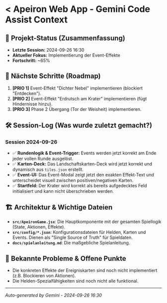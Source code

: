 # < Apeiron Web App - Gemini Code Assist Context

## 🎯 Projekt-Status (Zusammenfassung)
- **Letzte Session:** 2024-09-26 16:30
- **Aktueller Fokus:** Implementierung der Event-Effekte
- **Fortschritt:** ~65%

## 🚀 Nächste Schritte (Roadmap)
1.  **[PRIO 1]** Event-Effekt "Dichter Nebel" implementieren (blockiert "Entdecken").
2.  **[PRIO 2]** Event-Effekt "Erdrutsch am Krater" implementieren (fügt Hindernisse hinzu).
3.  **[PRIO 3]** Phase 2 Übergang (Tor der Weisheit) implementieren.

## 🛠️ Session-Log (Was wurde zuletzt gemacht?)
### Session 2024-09-26
- ✅ **Rundenlogik & Event-Trigger:** Events werden jetzt korrekt am Ende jeder vollen Runde ausgelöst.
- ✅ **Karten-Deck:** Das Landschaftskarten-Deck wird jetzt korrekt und dynamisch aus `tiles.json` erstellt.
- ✅ **Event-UI:** Das Event-Modal zeigt jetzt den exakten Effekt-Text und unterscheidet visuell zwischen positiven/negativen Karten.
- ✅ **Startfeld:** Der Krater wird korrekt als bereits aufgedecktes Feld initialisiert und kann nicht überschrieben werden.

## 🏗️ Architektur & Wichtige Dateien
- **`src/ApeironGame.jsx`**: Die Hauptkomponente mit der gesamten Spiellogik (State, Aktionen, Effekte).
- **`src/config/*.json`**: Konfigurationsdateien für Helden, Karten und Events. Dienen als "Single Source of Truth" für Spieldaten.
- **`docs/spielanleitung.md`**: Die maßgebliche Spielanleitung.

## 🐛 Bekannte Probleme & Offene Punkte
- Die konkreten Effekte der Ereigniskarten sind noch nicht implementiert (z.B. Blockieren von Aktionen).
- Die Helden-Spezialfähigkeiten sind noch nicht alle funktional.

---
*Auto-generated by Gemini - 2024-09-26 16:30*